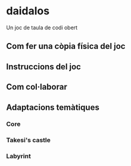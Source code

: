 # daidalos
Un joc de taula de codi obert

## Com fer una còpia física del joc

## Instruccions del joc

## Com col·laborar

## Adaptacions temàtiques

### Core

### Takesi's castle

### Labyrint
